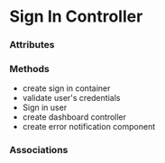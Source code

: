 # Sign In Controller

### Attributes

### Methods

- create sign in container
- validate user's credentials
- Sign in user
- create dashboard controller
- create error notification component

### Associations
